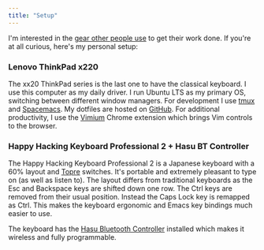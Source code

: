 ```yaml
---
title: "Setup"
---
```


I'm interested in the [gear other people use](https://usesthis.com/) to get their work done.
If you're at all curious, here's my personal setup:

### Lenovo ThinkPad x220

The xx20 ThinkPad series is the last one to have the classical keyboard. I use this computer as my daily driver. I run Ubuntu LTS as my primary OS, switching between different window managers. For development I use [tmux](https://github.com/tmux/tmux/wiki) and [Spacemacs](http://spacemacs.org/). My dotfiles are hosted on [GitHub](https://github.com/dtcrout/dotfiles). For additional productivity, I use the [Vimium](https://vimium.github.io/) Chrome extension which brings Vim controls to the browser.

### Happy Hacking Keyboard Professional 2 + Hasu BT Controller

The Happy Hacking Keyboard Professional 2 is a Japanese keyboard with a 60% layout and [Topre](https://deskthority.net/wiki/Topre_switch) switches. It's portable and extremely pleasant to type on (as well as listen to). The layout differs from traditional keyboards as the Esc and Backspace keys are shifted down one row. The Ctrl keys are removed from their usual position. Instead the Caps Lock key is remapped as Ctrl. This makes the keyboard ergonomic and Emacs key bindings much easier to use.

The keyboard has the [Hasu Bluetooth Controller](https://geekhack.org/index.php?topic=71517.0) installed which makes it wireless and fully programmable.
